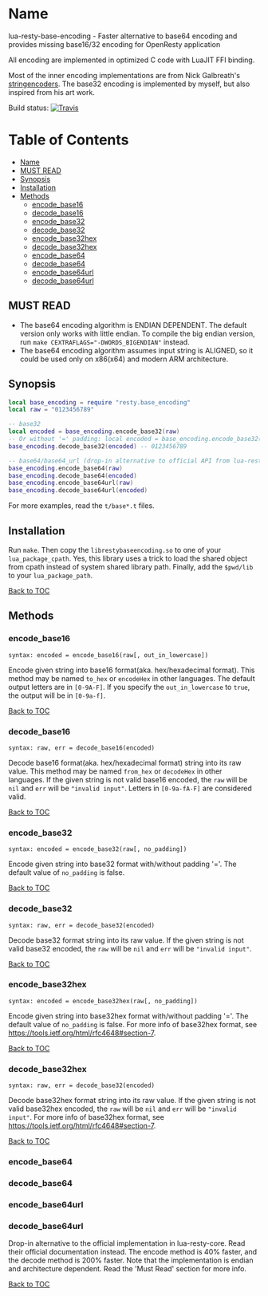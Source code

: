 # Name

lua-resty-base-encoding - Faster alternative to base64 encoding and provides missing base16/32 encoding for OpenResty application

All encoding are implemented in optimized C code with LuaJIT FFI binding.

Most of the inner encoding implementations are from Nick Galbreath's [stringencoders](https://github.com/client9/stringencoders).
The base32 encoding is implemented by myself, but also inspired from his art work.

Build status: [![Travis](https://travis-ci.org/spacewander/lua-resty-base-encoding.svg?branch=master)](https://travis-ci.org/spacewander/lua-resty-base-encoding)

Table of Contents
=================

* [Name](#name)
* [MUST READ](#must-read)
* [Synopsis](#synopsis)
* [Installation](#installation)
* [Methods](#methods)
    * [encode_base16](#encode_base16)
    * [decode_base16](#decode_base16)
    * [encode_base32](#encode_base32)
    * [decode_base32](#decode_base32)
    * [encode_base32hex](#encode_base32hex)
    * [decode_base32hex](#decode_base32hex)
    * [encode_base64](#encode_base64)
    * [decode_base64](#decode_base64)
    * [encode_base64url](#encode_base64url)
    * [decode_base64url](#decode_base64url)

## MUST READ

* The base64 encoding algorithm is ENDIAN DEPENDENT. The default version only works
  with little endian. To compile the big endian version, run `make CEXTRAFLAGS="-DWORDS_BIGENDIAN"` instead.
* The base64 encoding algorithm assumes input string is ALIGNED, so it could be used only on x86(x64) and modern ARM architecture.

## Synopsis

```lua
local base_encoding = require "resty.base_encoding"
local raw = "0123456789"

-- base32
local encoded = base_encoding.encode_base32(raw)
-- Or without '=' padding: local encoded = base_encoding.encode_base32(raw, true)
base_encoding.decode_base32(encoded) -- 0123456789

-- base64/base64_url (drop-in alternative to official API from lua-resty-core)
base_encoding.encode_base64(raw)
base_encoding.decode_base64(encoded)
base_encoding.encode_base64url(raw)
base_encoding.decode_base64url(encoded)
```

For more examples, read the `t/base*.t` files.

## Installation

Run `make`. Then copy the `librestybaseencoding.so` to one of your `lua_package_cpath`.
Yes, this library uses a trick to load the shared object from cpath instead of system shared library path.
Finally, add the `$pwd/lib` to your `lua_package_path`.

[Back to TOC](#table-of-contents)

## Methods

### encode_base16
`syntax: encoded = encode_base16(raw[, out_in_lowercase])`

Encode given string into base16 format(aka. hex/hexadecimal format).
This method may be named `to_hex` or `encodeHex` in other languages.
The default output letters are in `[0-9A-F]`. If you specify the `out_in_lowercase` to `true`, the output will be in `[0-9a-f]`.

[Back to TOC](#table-of-contents)

### decode_base16
`syntax: raw, err = decode_base16(encoded)`

Decode base16 format(aka. hex/hexadecimal format) string into its raw value.
This method may be named `from_hex` or `decodeHex` in other languages.
If the given string is not valid base16 encoded, the `raw` will be `nil` and `err` will be `"invalid input"`.
Letters in `[0-9a-fA-F]` are considered valid.

[Back to TOC](#table-of-contents)

### encode_base32
`syntax: encoded = encode_base32(raw[, no_padding])`

Encode given string into base32 format with/without padding '='. The default value of `no_padding` is false.

[Back to TOC](#table-of-contents)

### decode_base32
`syntax: raw, err = decode_base32(encoded)`

Decode base32 format string into its raw value. If the given string is not valid base32 encoded, the `raw` will be `nil` and `err` will be `"invalid input"`.

[Back to TOC](#table-of-contents)

### encode_base32hex
`syntax: encoded = encode_base32hex(raw[, no_padding])`

Encode given string into base32hex format with/without padding '='. The default value of `no_padding` is false.
For more info of base32hex format, see https://tools.ietf.org/html/rfc4648#section-7.

[Back to TOC](#table-of-contents)

### decode_base32hex
`syntax: raw, err = decode_base32(encoded)`

Decode base32hex format string into its raw value. If the given string is not valid base32hex encoded, the `raw` will be `nil` and `err` will be `"invalid input"`.
For more info of base32hex format, see https://tools.ietf.org/html/rfc4648#section-7.

[Back to TOC](#table-of-contents)

### encode_base64
### decode_base64
### encode_base64url
### decode_base64url

Drop-in alternative to the official implementation in lua-resty-core. Read their official documentation instead.
The encode method is 40% faster, and the decode method is 200% faster. Note that the implementation is endian and architecture dependent.
Read the 'Must Read' section for more info.

[Back to TOC](#table-of-contents)

